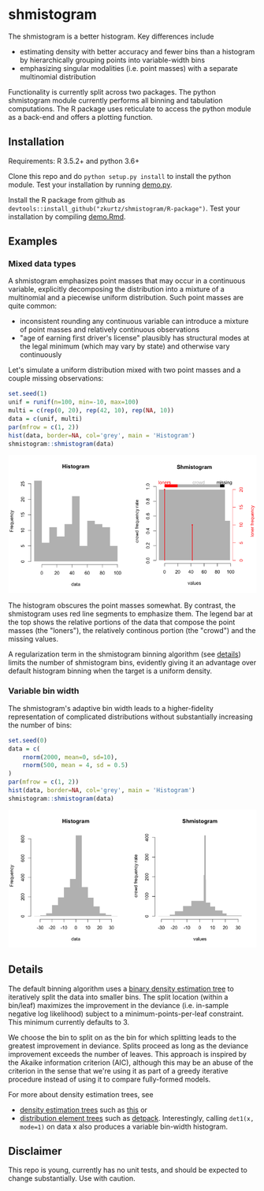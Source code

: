 # shmistogram

The shmistogram is a better histogram. Key differences include

- estimating density with better accuracy and fewer bins than a histogram 
by hierarchically grouping points into variable-width bins
- emphasizing singular modalities (i.e. point masses) with a separate multinomial distribution

Functionality is currently split across two packages. The python shmistogram module
currently performs all binning and tabulation computations. The R package
uses reticulate to access the python module as a back-end and offers a plotting function.

## Installation

Requirements: R 3.5.2+ and python 3.6+

Clone this repo and do `python setup.py install` to install the python module. Test your installation
by running [demo.py](demo/demo.py).

Install the R package from github as 
`devtools::install_github("zkurtz/shmistogram/R-package")`. Test your installation by compiling
[demo.Rmd](demo/demo.Rmd).

Examples
--------

### Mixed data types

A shmistogram emphasizes point masses that may occur in a continuous variable, explicitly decomposing the distribution into a mixture of a multinomial and a piecewise uniform distribution. Such point masses are quite common:

-   inconsistent rounding any continuous variable can introduce a mixture of point masses and relatively continuous observations
-   "age of earning first driver's license" plausibly has structural modes at the legal minimum (which may vary by state) and otherwise vary continuously

Let's simulate a uniform distribution mixed with two point masses and a couple missing observations:

``` r
set.seed(1)
unif = runif(n=100, min=-10, max=100)
multi = c(rep(0, 20), rep(42, 10), rep(NA, 10))
data = c(unif, multi)
par(mfrow = c(1, 2))
hist(data, border=NA, col='grey', main = 'Histogram')
shmistogram::shmistogram(data)
```

![](demo/demo_files/figure-markdown_github/unnamed-chunk-1-1.png)

The histogram obscures the point masses somewhat. By contrast, the shmistogram uses red line segments to emphasize them. The legend bar at the top shows the relative portions of the data that compose the point masses (the "loners"), the relatively continous portion (the "crowd") and the missing values.

A regularization term in the shmistogram binning algorithm (see [details](#Details)) limits the number of shmistogram bins, evidently giving it an advantage over default histogram binning when the target is a uniform density.

### Variable bin width

The shmistogram's adaptive bin width leads to a higher-fidelity representation of complicated distributions without substantially increasing the number of bins:

``` r
set.seed(0)
data = c(
    rnorm(2000, mean=0, sd=10),
    rnorm(500, mean = 4, sd = 0.5)
)
par(mfrow = c(1, 2))
hist(data, border=NA, col='grey', main = 'Histogram')
shmistogram::shmistogram(data)
```

![](demo/demo_files/figure-markdown_github/unnamed-chunk-2-1.png)

## Details

The default binning algorithm uses a [binary density estimation tree](shmistogram/det/__init__.py) to iteratively split the data into smaller bins. The split location (within a bin/leaf) maximizes the improvement in the deviance (i.e. in-sample negative log likelihood) subject to a minimum-points-per-leaf constraint. This minimum currently defaults to 3. 

We choose the bin to split on as the bin for which splitting leads to the greatest improvement in deviance. Splits proceed as long as the deviance improvement exceeds the number of leaves. This approach is inspired by the Akaike information criterion (AIC), although this may be an abuse of the criterion in the sense that we're using it as part of a greedy iterative procedure instead of using it to compare fully-formed models. 

For more about density estimation trees, see
- [density estimation trees](https://mlpack.org/papers/det.pdf) 
such as [this](https://gitlab.cern.ch/landerli/density-estimation-trees) or
- [distribution element trees](https://arxiv.org/pdf/1610.00345.pdf) such as 
[detpack](https://github.com/cran/detpack/blob/master/R/det1.R). Interestingly, calling `det1(x, mode=1)` on data x also produces a variable bin-width histogram.

## Disclaimer

This repo is young, currently has no unit tests, and should be expected to change substantially. Use with caution.
